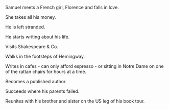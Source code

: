 Samuel meets a French girl, Florence and falls in love.

She takes all his money.

He is left stranded.

He starts writing about his life.

Visits Shakespeare & Co.

Walks in the footsteps of Hemingway.

Writes in cafes - can only afford espresso - or sitting in Notre Dame on one of the rattan chairs for hours at a time.

Becomes a published author.

Succeeds where his parents failed.

Reunites with his brother and sister on the US leg of his book tour.

